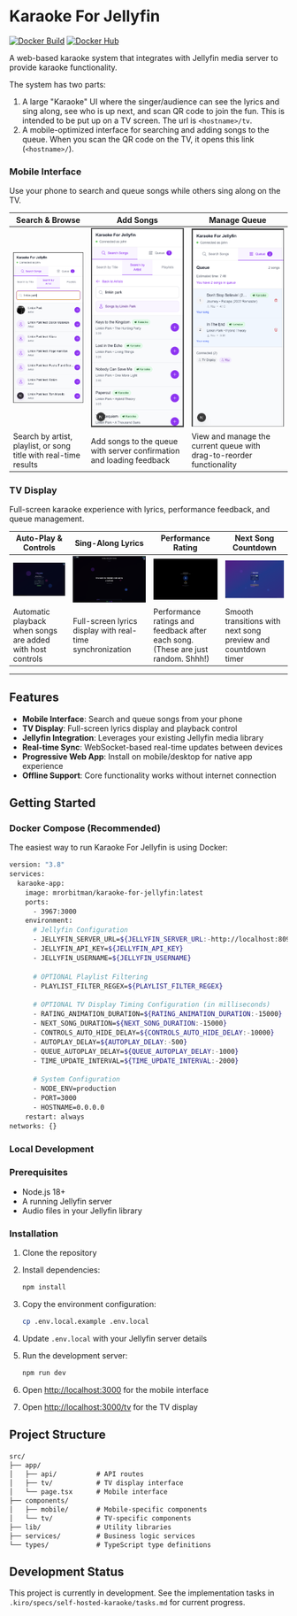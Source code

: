 # Karaoke For Jellyfin

[![Docker Build](https://github.com/your-username/karaoke-for-jellyfin/actions/workflows/docker-publish.yml/badge.svg)](https://github.com/your-username/karaoke-for-jellyfin/actions/workflows/docker-publish.yml)
[![Docker Hub](https://img.shields.io/docker/pulls/mrorbitman/karaoke-for-jellyfin)](https://hub.docker.com/r/mrorbitman/karaoke-for-jellyfin)

A web-based karaoke system that integrates with Jellyfin media server to provide karaoke functionality.

The system has two parts:

1. A large "Karaoke" UI where the singer/audience can see the lyrics and sing along, see who is up next, and scan QR code to join the fun. This is intended to be put up on a TV screen. The url is `<hostname>/tv`.
2. A mobile-optimized interface for searching and adding songs to the queue. When you scan the QR code on the TV, it opens this link (`<hostname>/`).

### Mobile Interface
Use your phone to search and queue songs while others sing along on the TV.

| Search & Browse | Add Songs | Manage Queue |
|---|---|---|
| ![Mobile Search](./screenshots/mobile-1-search-artists-playlists-songs.png) | ![Add Song](./screenshots/mobile-2-add-song-to-queue.png) | ![Queue Management](./screenshots/mobile-3-manage-queue.png) |
| Search by artist, playlist, or song title with real-time results | Add songs to the queue with server confirmation and loading feedback | View and manage the current queue with drag-to-reorder functionality |

### TV Display
Full-screen karaoke experience with lyrics, performance feedback, and queue management.

| Auto-Play & Controls | Sing-Along Lyrics | Performance Rating | Next Song Countdown |
|---|---|---|---|
| ![TV Autoplay](./screenshots/tv-1-autoplay-when-song-added.png) | ![TV Lyrics](./screenshots/tv-2-sing-along-with-lyrics.png) | ![TV Rating](./screenshots/tv-3-graded-singing-performance.png) | ![TV Next Up](./screenshots/tv-4-next-up-countdown.png) |
| Automatic playback when songs are added with host controls | Full-screen lyrics display with real-time synchronization | Performance ratings and feedback after each song. (These are just random. Shhh!) | Smooth transitions with next song preview and countdown timer |

---

## Features

- **Mobile Interface**: Search and queue songs from your phone
- **TV Display**: Full-screen lyrics display and playback control
- **Jellyfin Integration**: Leverages your existing Jellyfin media library
- **Real-time Sync**: WebSocket-based real-time updates between devices
- **Progressive Web App**: Install on mobile/desktop for native app experience
- **Offline Support**: Core functionality works without internet connection

## Getting Started

### Docker Compose (Recommended)

The easiest way to run Karaoke For Jellyfin is using Docker:

```bash
version: "3.8"
services:
  karaoke-app:
    image: mrorbitman/karaoke-for-jellyfin:latest
    ports:
      - 3967:3000
    environment:
      # Jellyfin Configuration
      - JELLYFIN_SERVER_URL=${JELLYFIN_SERVER_URL:-http://localhost:8096}
      - JELLYFIN_API_KEY=${JELLYFIN_API_KEY}
      - JELLYFIN_USERNAME=${JELLYFIN_USERNAME}

      # OPTIONAL Playlist Filtering
      - PLAYLIST_FILTER_REGEX=${PLAYLIST_FILTER_REGEX}

      # OPTIONAL TV Display Timing Configuration (in milliseconds)
      - RATING_ANIMATION_DURATION=${RATING_ANIMATION_DURATION:-15000}
      - NEXT_SONG_DURATION=${NEXT_SONG_DURATION:-15000}
      - CONTROLS_AUTO_HIDE_DELAY=${CONTROLS_AUTO_HIDE_DELAY:-10000}
      - AUTOPLAY_DELAY=${AUTOPLAY_DELAY:-500}
      - QUEUE_AUTOPLAY_DELAY=${QUEUE_AUTOPLAY_DELAY:-1000}
      - TIME_UPDATE_INTERVAL=${TIME_UPDATE_INTERVAL:-2000}

      # System Configuration
      - NODE_ENV=production
      - PORT=3000
      - HOSTNAME=0.0.0.0
    restart: always
networks: {}

```

### Local Development

### Prerequisites

- Node.js 18+
- A running Jellyfin server
- Audio files in your Jellyfin library

### Installation

1. Clone the repository
2. Install dependencies:

   ```bash
   npm install
   ```

3. Copy the environment configuration:

   ```bash
   cp .env.local.example .env.local
   ```

4. Update `.env.local` with your Jellyfin server details

5. Run the development server:

   ```bash
   npm run dev
   ```

6. Open [http://localhost:3000](http://localhost:3000) for the mobile interface
7. Open [http://localhost:3000/tv](http://localhost:3000/tv) for the TV display

## Project Structure

```
src/
├── app/
│   ├── api/          # API routes
│   ├── tv/           # TV display interface
│   └── page.tsx      # Mobile interface
├── components/
│   ├── mobile/       # Mobile-specific components
│   └── tv/           # TV-specific components
├── lib/              # Utility libraries
├── services/         # Business logic services
└── types/            # TypeScript type definitions
```

## Development Status

This project is currently in development. See the implementation tasks in `.kiro/specs/self-hosted-karaoke/tasks.md` for current progress.

